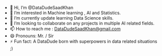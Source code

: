 - 👋 Hi, I’m @DataDudeSaadKhan
- 👀 I’m interested in Machine learning , AI and Statistics.
- 🌱 I’m currently update learning Data Science skills.
- 💞️ I’m looking to collaborate on any projects in multiple AI related fields.
- 📫 How to reach me : DataDudeSaadKhan@gmail.com
- 😄 Pronouns: Mr. / Sir
- ⚡ Fun fact: A DataDude born with superpowers in data related situations ;)

<!---
DataDudeSaadKhan/DataDudeSaadKhan is a ✨ special ✨ repository because its `README.md` (this file) appears on your GitHub profile.
You can click the Preview link to take a look at your changes.
--->
